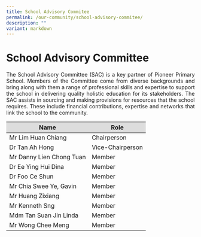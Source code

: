 ```yaml
---
title: School Advisory Commitee
permalink: /our-community/school-advisory-commitee/
description: ""
variant: markdown
---
```

# School Advisory Committee
<p align="Justify">The School Advisory Committee (SAC) is a key partner of Pioneer Primary School. Members of the Committee come from diverse backgrounds and bring along with them a range of professional skills and expertise to support the school in delivering quality holistic education for its stakeholders. The SAC assists in sourcing and making provisions for resources that the school requires. These include financial contributions, expertise and networks that link the school to the community.</p>


<table style="width: 80%;">
<thead>
<tr style="background-color: #dddddd;">
<th>Name</th>
<th>Role</th>
</tr>
</thead>
<tbody>
<tr>
<td>Mr Lim Huan Chiang</td>
<td>Chairperson</td>
</tr>
<tr>
<td>Dr Tan Ah Hong</td>
<td>Vice-Chairperson</td>
</tr>
<tr>
<td>Mr Danny Lien Chong Tuan</td>
<td>Member</td>
</tr>
<tr>
<td>Dr Ee Ying Hui Dina</td>
<td>Member</td>
</tr>
<tr>
<td>Dr Foo Ce Shun</td>
<td>Member</td>
</tr>
<tr>
<td>Mr Chia Swee Ye, Gavin</td>
<td>Member</td>
</tr>
<tr>
<td>Mr Huang Zixiang</td>
<td>Member</td>
</tr>
<tr>
<td>Mr Kenneth Sng</td>
<td>Member</td>
</tr>
<tr>
<td>Mdm Tan Suan Jin Linda</td>
<td>Member</td>
</tr>
<tr>
<td>Mr Wong Chee Meng</td>
<td>Member</td>
</tr>
</tbody>
</table>